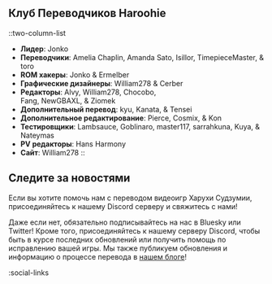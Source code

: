 ## Клуб Переводчиков Haroohie
::two-column-list
- **Лидер**: Jonko
- **Переводчики**: Amelia Chaplin, Amanda Sato, Isillor, TimepieceMaster, & toro
- **ROM хакеры**: Jonko & Ermelber
- **Графические дизайнеры**: William278 & Cerber
- **Редакторы**: Alvy, William278, Chocobo,<br/>Fang, NewGBAXL, & Ziomek
- **Дополнительный перевод**: kyu, Kanata, & Tensei 
- **Дополнительное редактирование**: Pierce, Cosmix, & Kon
- **Тестировщики**: Lambsauce, Goblinaro, master117, sarrahkuna, Kuya, & Nateymas
- **PV редакторы**: Hans Harmony
- **Сайт**: William278
::

## Следите за новостями
Если вы хотите помочь нам с переводом видеоигр Харухи Судзумии, присоединяйтесь к нашему Discord серверу и свяжитесь с нами!

Даже если нет, обязательно подписывайтесь на нас в Bluesky или Twitter! Кроме того, присоединяйтесь к нашему серверу Discord, чтобы быть в курсе последних обновлений или получить помощь по исправлению вашей игры. Мы также публикуем обновления и информацию о процессе перевода в [нашем блоге](/blog)!

<!-- Social media, Discord and blog buttons -->
:social-links